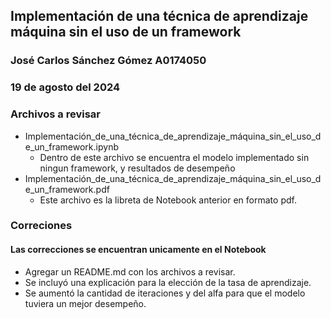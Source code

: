 ## Implementación de una técnica de aprendizaje máquina sin el uso de un framework
### José Carlos Sánchez Gómez A0174050
### 19 de agosto del 2024

### Archivos a revisar
- Implementación_de_una_técnica_de_aprendizaje_máquina_sin_el_uso_de_un_framework.ipynb
  - Dentro de este archivo se encuentra el modelo implementado sin ningun framework, y resultados de desempeño
- Implementación_de_una_técnica_de_aprendizaje_máquina_sin_el_uso_de_un_framework.pdf
  - Este archivo es la libreta de Notebook anterior en formato pdf.


### Correciones
#### Las correcciones se encuentran unicamente en el Notebook

- Agregar un README.md con los archivos a revisar.
- Se incluyó una explicación para la elección de la tasa de aprendizaje.
- Se aumentó la cantidad de iteraciones y del alfa para que el modelo tuviera un mejor desempeño.